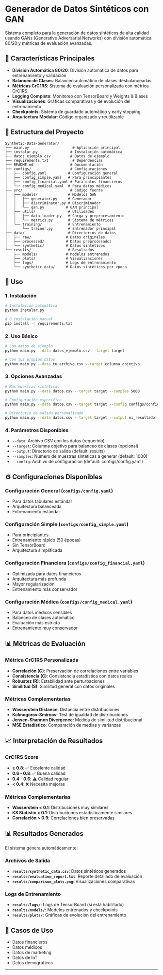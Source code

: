 # Generador de Datos Sintéticos con GAN

Sistema completo para la generación de datos sintéticos de alta calidad usando GANs (Generative Adversarial Networks) con división automática 80/20 y métricas de evaluación avanzadas.

## 🚀 Características Principales

- **División Automática 80/20**: División automática de datos para entrenamiento y validación
- **Balanceo de Clases**: Balanceo automático de clases desbalanceadas
- **Métricas CrC1RS**: Sistema de evaluación personalizada con métrica CrC1RS
- **Logging Completo**: Monitoreo con TensorBoard y Weights & Biases
- **Visualizaciones**: Gráficas comparativas y de evolución del entrenamiento
- **Checkpoints**: Sistema de guardado automático y early stopping
- **Arquitectura Modular**: Código organizado y reutilizable

## 📁 Estructura del Proyecto

```
Synthetic-Data-Generator/
├── main.py                    # Aplicación principal
├── instalar.py               # Instalación automática
├── datos_ejemplo.csv         # Datos de ejemplo
├── requirements.txt           # Dependencias
├── README.md                 # Documentación
├── configs/                  # Configuraciones
│   ├── config.yaml          # Configuración general
│   ├── config_simple.yaml   # Para principiantes
│   ├── config_financial.yaml # Para datos financieros
│   └── config_medical.yaml  # Para datos médicos
├── src/                      # Código fuente
│   ├── models/              # Modelos GAN
│   │   ├── generator.py     # Generador
│   │   ├── discriminator.py # Discriminador
│   │   └── gan.py          # GAN principal
│   ├── utils/               # Utilidades
│   │   ├── data_loader.py   # Carga y preprocesamiento
│   │   └── metrics.py       # Sistema de métricas
│   └── training/            # Entrenamiento
│       └── trainer.py       # Entrenador principal
├── data/                    # Directorios de datos
│   ├── raw/                # Datos originales
│   ├── processed/          # Datos preprocesados
│   └── synthetic/          # Datos sintéticos
└── results/                 # Resultados
    ├── models/             # Modelos entrenados
    ├── plots/              # Visualizaciones
    ├── logs/               # Logs de entrenamiento
    └── synthetic_data/     # Datos sintéticos por época
```

## 🚀 Uso

### 1. Instalación
```bash
# Instalación automática
python instalar.py

# O instalación manual
pip install -r requirements.txt
```

### 2. Uso Básico
```bash
# Con datos de ejemplo
python main.py --data datos_ejemplo.csv --target target

# Con tus propios datos
python main.py --data tu_archivo.csv --target columna_objetivo
```

### 3. Opciones Avanzadas
```bash
# Más muestras sintéticas
python main.py --data datos.csv --target target --samples 5000

# Configuración específica
python main.py --data datos.csv --target target --config configs/config_simple.yaml

# Directorio de salida personalizado
python main.py --data datos.csv --target target --output mi_resultado
```

### 4. Parámetros Disponibles
- `--data`: Archivo CSV con los datos (requerido)
- `--target`: Columna objetivo para balanceo de clases (opcional)
- `--output`: Directorio de salida (default: results)
- `--samples`: Número de muestras sintéticas a generar (default: 1000)
- `--config`: Archivo de configuración (default: configs/config.yaml)

## ⚙️ Configuraciones Disponibles

### Configuración General (`configs/config.yaml`)
- Para datos tabulares estándar
- Arquitectura balanceada
- Entrenamiento estándar

### Configuración Simple (`configs/config_simple.yaml`)
- Para principiantes
- Entrenamiento rápido (50 épocas)
- Sin TensorBoard
- Arquitectura simplificada

### Configuración Financiera (`configs/config_financial.yaml`)
- Optimizada para datos financieros
- Arquitectura más profunda
- Mayor regularización
- Entrenamiento más conservador

### Configuración Médica (`configs/config_medical.yaml`)
- Para datos médicos sensibles
- Balanceo de clases automático
- Evaluación más estricta
- Entrenamiento muy conservador

## 📊 Métricas de Evaluación

### Métrica CrC1RS Personalizada
- **Correlación (C)**: Preservación de correlaciones entre variables
- **Consistencia (C)**: Consistencia estadística con datos reales
- **Robustez (R)**: Estabilidad ante perturbaciones
- **Similitud (S)**: Similitud general con datos originales

### Métricas Complementarias
- **Wasserstein Distance**: Distancia entre distribuciones
- **Kolmogorov-Smirnov**: Test de igualdad de distribuciones
- **Jensen-Shannon Divergence**: Medida de similitud distribucional
- **MSE Estadístico**: Comparación de medias y varianzas

## 📈 Interpretación de Resultados

### CrC1RS Score
- **≥ 0.8**: ✅ Excelente calidad
- **0.6 - 0.8**: ✅ Buena calidad
- **0.4 - 0.6**: ⚠️ Calidad regular
- **< 0.4**: ❌ Necesita mejoras

### Métricas Complementarias
- **Wasserstein < 0.1**: Distribuciones muy similares
- **KS Statistic < 0.1**: Distribuciones estadísticamente similares
- **Correlación > 0.9**: Correlaciones bien preservadas

## 📊 Resultados Generados

El sistema genera automáticamente:

### Archivos de Salida
- **`results/synthetic_data.csv`**: Datos sintéticos generados
- **`results/evaluation_report.txt`**: Reporte detallado de evaluación
- **`results/comparison_plots.png`**: Visualizaciones comparativas

### Logs de Entrenamiento
- **`results/logs/`**: Logs de TensorBoard (si está habilitado)
- **`results/models/`**: Modelos entrenados y checkpoints
- **`results/plots/`**: Gráficas de evolución del entrenamiento

## 🎯 Casos de Uso

- Datos financieros
- Datos médicos
- Datos de marketing
- Datos de IoT
- Datos demográficos

---